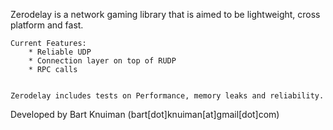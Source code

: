 

Zerodelay is a network gaming library that is aimed to be lightweight, cross platform and fast.

	Current Features:
		* Reliable UDP
		* Connection layer on top of RUDP
		* RPC calls


	Zerodelay includes tests on Performance, memory leaks and reliability.


Developed by Bart Knuiman (bart[dot]knuiman[at]gmail[dot]com)